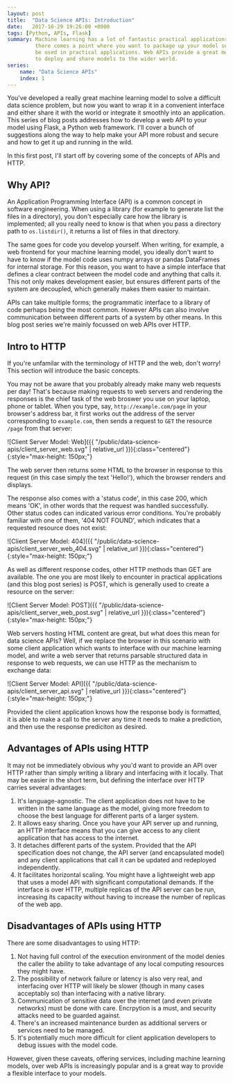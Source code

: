 ```yaml
---
layout: post
title:  "Data Science APIs: Introduction"
date:   2017-10-29 19:26:00 +0000
tags: [Python, APIs, Flask]
summary: Machine learning has a lot of fantastic practical applications, but
         there comes a point where you want to package up your model so it can
         be used in practical applications. Web APIs provide a great mechanism
         to deploy and share models to the wider world.
series:
    name: "Data Science APIs"
    index: 1
---
```


You've developed a really great machine learning model to solve a difficult
data science problem, but now you want to wrap it in a convenient interface and
either share it with the world or integrate it smoothly into an application.
This series of blog posts addresses how to develop a web API to your model
using Flask, a Python web framework. I'll cover a bunch of suggestions along
the way to help make your API more robust and secure and how to get it up and
running in the wild.

In this first post, I'll start off by covering some of the concepts of APIs and
HTTP.

## Why API?

An Application Programming Interface (API) is a common concept in software
engineering. When using a library (for example to generate list the files in a
directory), you don't especially care how the library is implemented; all you
really need to know is that when you pass a directory path to `os.listdir()`,
it returns a list of files in that directory.

The same goes for code you develop yourself. When writing, for example, a web
frontend for your machine learning model, you ideally don't want to have to
know if the model code uses numpy arrays or pandas DataFrames for internal
storage. For this reason, you want to have a simple interface that defines a
clear contract between the model code and anything that calls it. This not only
makes development easier, but ensures different parts of the system are
decoupled, which generally makes them easier to maintain.

APIs can take multiple forms; the programmatic interface to a library of code
perhaps being the most common. However APIs can also involve communication
between different parts of a system by other means. In this blog post series
we're mainly focussed on web APIs over HTTP.

## Intro to HTTP

If you're unfamilar with the terminology of HTTP and the web, don't worry! This
section will introduce the basic concepts.

You may not be aware that you probably already make many web requests per day!
That's because making requests to web servers and rendering the responses is
the chief task of the web broswer you use on your laptop, phone or tablet. When
you type, say, `http://example.com/page` in your browser's address bar, it
first works out the address of the server corresponding to `example.com`, then
sends a request to `GET` the resource `/page` from that server:

![Client Server Model: Web]({{ "/public/data-science-apis/client_server_web.svg" | relative_url }}){:class="centered"}{:style="max-height: 150px;"}

The web server then returns some HTML to the browser in response to this
request (in this case simply the text 'Hello!'), which the browser renders and
displays.

The response also comes with a 'status code', in this case 200, which means
'OK', in other words that the request was handled successfully. Other status
codes can indicated various error conditions. You're probably familiar with one
of them, '404 NOT FOUND', which indicates that a requested resource does not
exist:

![Client Server Model: 404]({{ "/public/data-science-apis/client_server_web_404.svg" | relative_url }}){:class="centered"}{:style="max-height: 150px;"}

As well as different response codes, other HTTP methods than GET are available.
The one you are most likely to encounter in practical applications (and this
blog post series) is POST, which is generally used to create a resource on the
server:

![Client Server Model: POST]({{ "/public/data-science-apis/client_server_web_post.svg" | relative_url }}){:class="centered"}{:style="max-height: 150px;"}

Web servers hosting HTML content are great, but what does this mean for data
science APIs? Well, if we replace the browser in this scenario with some client
application which wants to interface with our machine learning model, and write
a web server that returns parsable structured data in response to web requests,
we can use HTTP as the mechanism to exchange data:

![Client Server Model: API]({{ "/public/data-science-apis/client_server_api.svg" | relative_url }}){:class="centered"}{:style="max-height: 150px;"}

Provided the client application knows how the response body is formatted, it is
able to make a call to the server any time it needs to make a prediction, and
then use the response prediciton as desired.

## Advantages of APIs using HTTP

It may not be immediately obvious why you'd want to provide an API over HTTP
rather than simply writing a library and interfacing with it locally. That may
be easier in the short term, but defining the interface over HTTP carries
several advantages:

1. It's language-agnostic. The client application does not have to be written
   in the same language as the model, giving more freedom to choose the best
   language for different parts of a larger system.
2. It allows easy sharing. Once you have your API server up and running, an
   HTTP interface means that you can give access to any client application that
   has access to the internet.
3. It detaches different parts of the system. Provided that the API
   specification does not change, the API server (and encapsulated model) and
   any client applications that call it can be updated and redeployed
   independently.
4. It facilitates horizontal scaling. You might have a lightweight web app that
   uses a model API with significant computational demands. If the interface is
   over HTTP, multiple replicas of the API server can be run, increasing its
   capacity without having to increase the number of replicas of the web app.

## Disadvantages of APIs using HTTP

There are some disadvantages to using HTTP:

1. Not having full control of the execution environment of the model denies the
   caller the ability to take advantage of any local computing resources they
   might have.
2. The possibility of network failure or latency is also very real, and
   interfacing over HTTP will likely be slower (though in many cases acceptably
   so) than interfacing with a native library.
3. Communication of sensitive data over the internet (and even private
   networks) must be done with care. Encrpytion is a must, and security attacks
   need to be guarded against.
4. There's an increased maintenance burden as additional servers or services
   need to be managed.
5. It's potentially much more difficult for client application developers to
   debug issues with the model code.

However, given these caveats, offering services, including machine learning
models, over web APIs is increasingly popular and is a great way to provide a
flexible interface to your models.
